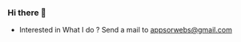 ### Hi there 👋

<!--
**Appsorwebs/Appsorwebs** is a ✨ _special_ ✨ repository because its `README.md` (this file) appears on your GitHub profile.

Here are some ideas to get you started:
## 👋 Hello World 🖥️, 

## 🔮 Welcome to Appsorwebs Space!

<img src='https://github.com/bazzscript/bazzscript/blob/main/p0.gif' >

## 👨‍💻 Follow @ https://www.linkedin.com/in/Appsorwebs/
## https://www.linkedin.com/in/Appsorwebs/
##https://github.com/Appsorwebs
##https://twitter.com/Appsorwebs
##https://www.instagram.com/appsorwebs/
##https://medium.com/@appsorwebs
##https://dev.to/appsorwebs
##https://www.reddit.com/user/Appsorwebs
##https://www.youtube.com/channel/UCHcyk0cQzQ2RD-_kYfXrCDw

## 🧙 Cloud Engineer, Web, Blockchain, Software developer & founder @Appsorwebs.
##
<strong><em> I love learning! </em></strong>.
##
- ✍️I work @ <a href="https://appsorwebs.com" target="_blank"><img alt="Appsorwebs" src="https://img.shields.io/badge/-Hashnode-2962FF?logo=hashnode&style=flat-square" /></a>
<!--
# Technologies that I use

[![Javascript Badge](https://img.shields.io/badge/-Javascript-F0DB4F?style=for-the-badge&labelColor=black&logo=javascript&logoColor=F0DB4F)](#) [![Cloud Badge](https://img.shields.io/badge/-Nodejs-3C873A?style=for-the-badge&labelColor=black&logo=node.js&logoColor=3C873A)](#) [!Blockchain Badge](https://img.shields.io/badge/-Flutter-007acc?style=for-the-badge&labelColor=black&logo=BlockhainlogoColor=007acc)](#)

- -->
- Interested in What I do ? Send a mail to appsorwebs@gmail.com

<!--
## Github Stats

- ***Github profile summary*** <a href="https://profile-summary-for-github.com/user/Appsorwebs">https://profile-summary-for-github.com/user/Appsorwebs</a>


<p>
<img src="https://github-readme-stats.vercel.app/api?username=Appsorwebst&count_private=true&show_icons=true&theme=blueberry" width=55% height="204px"/>
<img src="https://github-readme-stats.vercel.app/api/top-langs/?username=Appsorwebs&show_icons=true&layout=compact&cache_seconds=1800&langs_count=8&theme=blueberry&count_private=true&show_icons=true" width=55% height="200px"/>

</p>
- -->

<!-- Appsorwebs/Appsorwebs is a ✨ special ✨ repository because its `README.md` (this file) appears on your GitHub profile.
You can click the Preview link to take a look at your changes.
- -->
